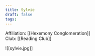 ```yaml
---
title: Sylvie
draft: false
tags:
---
```

Affiliation: [[Hexemony Conglomeration]]  
Club: [[Reading Club]]

![[sylvie.jpg]]